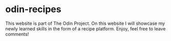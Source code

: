# odin-recipes
This website is part of The Odin Project. On this website I will showcase my newly learned skills in the form of a recipe platform. Enjoy, feel free to leave comments!
